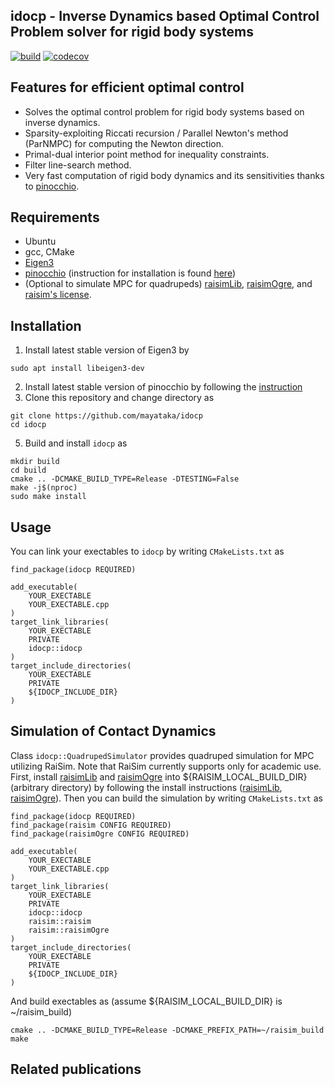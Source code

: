 ## idocp - Inverse Dynamics based Optimal Control Problem solver for rigid body systems 

[![build](https://github.com/mayataka/idocp/workflows/build/badge.svg?branch=master)](https://github.com/mayataka/idocp/actions?query=workflow%3Abuild)
[![codecov](https://codecov.io/gh/mayataka/idocp/branch/master/graph/badge.svg?token=UOWOF0XO51)](https://codecov.io/gh/mayataka/idocp)

## Features for efficient optimal control 
- Solves the optimal control problem for rigid body systems based on inverse dynamics.
- Sparsity-exploiting Riccati recursion / Parallel Newton's method (ParNMPC)  for computing the Newton direction.
- Primal-dual interior point method for inequality constraints.
- Filter line-search method.
- Very fast computation of rigid body dynamics and its sensitivities thanks to [pinocchio](https://github.com/stack-of-tasks/pinocchio).

## Requirements
- Ubuntu 
- gcc, CMake
- [Eigen3](https://stack-of-tasks.github.io/pinocchio/download.html)  
- [pinocchio](https://github.com/stack-of-tasks/pinocchio) (instruction for installation is found [here](https://stack-of-tasks.github.io/pinocchio/download.html))
- (Optional to simulate MPC for quadrupeds) [raisimLib](https://github.com/raisimTech/raisimLib), [raisimOgre](https://github.com/raisimTech/raisimOgre), and [raisim's license](http://raisim.com/sections/License.html).

## Installation 
1. Install latest stable version of Eigen3 by 

```
sudo apt install libeigen3-dev
```

2. Install latest stable version of pinocchio by following the [instruction](https://stack-of-tasks.github.io/pinocchio/download.html)
3. Clone this repository and change directory as

```
git clone https://github.com/mayataka/idocp
cd idocp
```

5. Build and install `idocp` as

```
mkdir build
cd build
cmake .. -DCMAKE_BUILD_TYPE=Release -DTESTING=False
make -j$(nproc)
sudo make install
```

## Usage
You can link your exectables to `idocp` by writing `CMakeLists.txt` as
```
find_package(idocp REQUIRED)

add_executable(
    YOUR_EXECTABLE
    YOUR_EXECTABLE.cpp
)
target_link_libraries(
    YOUR_EXECTABLE
    PRIVATE
    idocp::idocp
)
target_include_directories(
    YOUR_EXECTABLE
    PRIVATE
    ${IDOCP_INCLUDE_DIR}
)
```

## Simulation of Contact Dynamics 

Class `idocp::QuadrupedSimulator` provides quadruped simulation for MPC utilizing RaiSim.
Note that RaiSim currently supports only for academic use.
First, install [raisimLib](https://github.com/raisimTech/raisimLib) and [raisimOgre](https://github.com/raisimTech/raisimOgre) into ${RAISIM_LOCAL_BUILD_DIR} (arbitrary directory) by following the install instructions ([raisimLib](http://raisim.com/sections/Installation.html), [raisimOgre](https://github.com/raisimTech/raisimOgre)).
Then you can build the simulation by writing `CMakeLists.txt` as
```
find_package(idocp REQUIRED)
find_package(raisim CONFIG REQUIRED)
find_package(raisimOgre CONFIG REQUIRED)

add_executable(
    YOUR_EXECTABLE
    YOUR_EXECTABLE.cpp
)
target_link_libraries(
    YOUR_EXECTABLE
    PRIVATE
    idocp::idocp
    raisim::raisim
    raisim::raisimOgre
)
target_include_directories(
    YOUR_EXECTABLE
    PRIVATE
    ${IDOCP_INCLUDE_DIR}
)
```
And build exectables as (assume ${RAISIM_LOCAL_BUILD_DIR} is ~/raisim_build)
```
cmake .. -DCMAKE_BUILD_TYPE=Release -DCMAKE_PREFIX_PATH=~/raisim_build
make
```


## Related publications